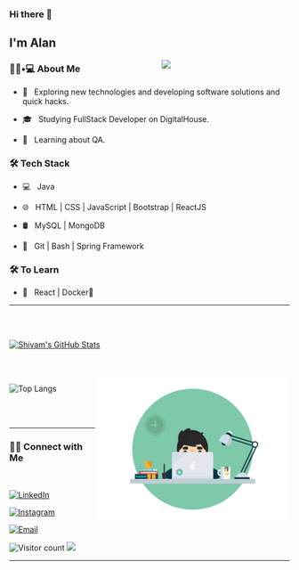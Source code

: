 ### Hi there 👋<h2> I'm Alan</h2>

<img align='right' src="https://media.giphy.com/media/M9gbBd9nbDrOTu1Mqx/giphy.gif" width="230">

<h3> 👨🏻•💻 About Me </h3>



- 🤔 &nbsp; Exploring new technologies and developing software solutions and quick hacks.

- 🎓 &nbsp; Studying FullStack Developer on DigitalHouse.

- 🌱 &nbsp; Learning about QA.
<!--


- ✍️ &nbsp; Pursuing Web Development as hobbies/side hustles.
-->


<h3>🛠 Tech Stack</h3>



- 💻 &nbsp; Java 

- 🌐 &nbsp; HTML | CSS | JavaScript | Bootstrap | ReactJS

- 🛢 &nbsp; MySQL | MongoDB

- 🔧 &nbsp; Git | Bash | Spring Framework

<!--

- 🖥 &nbsp; Illustrator| Photoshop | InDesign

-->



<h3>🛠 To Learn</h3>

- 🔧 &nbsp; React | Docker🐳 
  
<hr>



<br/><br/>

[![Shivam's GitHub Stats](https://github-readme-stats.vercel.app/api?username=alanzoteoliva&show_icons=true)](https://github.com/alanzoteoliva)

<br/>

<br/>

<img src="https://github.com/nirala69/nirala69/blob/master/70804f7e25b11f29db904f2fa7b4cd9d.gif" width="350" align='right'>

![Top Langs](https://github-readme-stats.vercel.app/api/top-langs/?username=shivam0110&show_icons=true)

<br><br>



<hr>



<h3> 🤝🏻 Connect with Me </h3>

<br>



<p align="center">

<a href="https://www.linkedin.com/in/alanzoteoliva93/"><img alt="LinkedIn" src="https://img.shields.io/badge/LinkedIn-Oliva%20Alan-blue?style=flat-square&logo=linkedin"></a>

<a href="https://www.instagram.com/alanzoteoliva/"><img alt="Instagram" src="https://img.shields.io/badge/Instagram-alanzoteoliva-black?style=flat-square&logo=instagram"></a>

<a href="mailto:alanzoteoliva@gmail.com"><img alt="Email" src="https://img.shields.io/badge/Email-alanzoteoliva@gmail.com-blue?style=flat-square&logo=gmail"></a>

</p>





![Visitor count](https://visitor-badge.laobi.icu/badge?page_id=alanzoteoliva.alanzoteoliva) <img src="https://media.giphy.com/media/dxn6fRlTIShoeBr69N/giphy.gif" width="30">





<hr>

<!--
**alanzoteoliva/alanzoteoliva** is a ✨ _special_ ✨ repository because its `README.md` (this file) appears on your GitHub profile.

Here are some ideas to get you started:

- 🔭 I’m currently working on ...
- 🌱 I’m currently learning ...
- 👯 I’m looking to collaborate on ...
- 🤔 I’m looking for help with ...
- 💬 Ask me about ...
- 📫 How to reach me: ...
- 😄 Pronouns: ...
- ⚡ Fun fact: ...
-->
